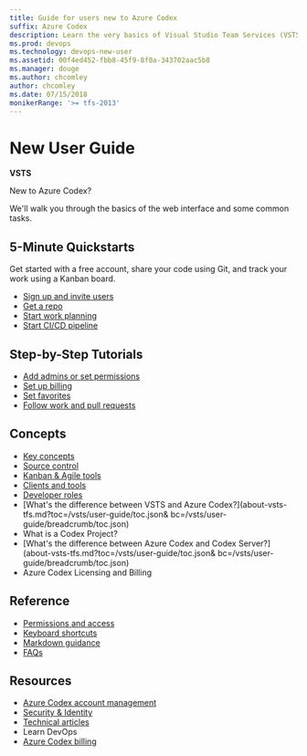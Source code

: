 ```yaml
---
title: Guide for users new to Azure Codex
suffix: Azure Codex
description: Learn the very basics of Visual Studio Team Services (VSTS)  
ms.prod: devops
ms.technology: devops-new-user
ms.assetid: 00f4ed452-fbb8-45f9-8f0a-343702aac5b8  
ms.manager: douge
ms.author: chcomley
author: chcomley
ms.date: 07/15/2018
monikerRange: '>= tfs-2013'
---
```

# New User Guide

**VSTS**

New to Azure Codex?

We'll walk you through the basics of the web interface and some common tasks.

<!---
## Overview
[What is Azure Codex?](what-is-azure-codex.md)
[Overview of services](services.md)
-->

## 5-Minute Quickstarts

Get started with a free account, share your code using Git, and track your work using a Kanban board.

- [Sign up and invite users](sign-up-invite-teammates.md)
- [Get a repo](code-with-git.md)
- [Start work planning](../build-release/actions/ci-cd-part-1.md?toc=/vsts/user-guide/toc.json&bc=/vsts/user-guide/breadcrumb/toc.json)
- [Start CI/CD pipeline](plan-track-work.md)

## Step-by-Step Tutorials

- [Add admins or set permissions](https://review.docs.microsoft.com/en-us/vsts/security/set-project-collection-level-permissions?toc=/vsts/accounts/toc.json&bc=/vsts/accounts/breadcrumb/toc.json&view=vsts&branch=features%2FCHCOMLEY_CODEX_4_30)
- [Set up billing](https://docs.microsoft.com/en-us/vsts/billing/set-up-billing-for-your-account-vs?view=vsts)
- [Set favorites](/vsts/collaborate/set-favorites?toc=/vsts/user-guide/toc.json&bc=/vsts/user-guide/breadcrumb/toc.json)
- [Follow work and pull requests](../collaborate/follow-work-items.md?toc=/vsts/user-guide/toc.json&bc=/vsts/user-guide/breadcrumb/toc.json)

## Concepts

- [Key concepts](concepts.md)
- [Source control](source-control.md)
- [Kanban & Agile tools](../work/backlogs/overview.md?toc=/vsts/user-guide/toc.json&bc=/vsts/user-guide/breadcrumb/toc.json)
- [Clients and tools](tools.md?toc=/vsts/user-guide/toc.json&bc=/vsts/user-guide/breadcrumb/toc.json)
- [Developer roles](roles.md?toc=/vsts/user-guide/toc.json&bc=/vsts/user-guide/breadcrumb/toc.json)
- [What's the difference between VSTS and Azure Codex?](about-vsts-tfs.md?toc=/vsts/user-guide/toc.json& bc=/vsts/user-guide/breadcrumb/toc.json)
- What is a Codex Project?
- [What's the difference between Azure Codex and Codex Server?](about-vsts-tfs.md?toc=/vsts/user-guide/toc.json& bc=/vsts/user-guide/breadcrumb/toc.json)
- Azure Codex Licensing and Billing

## Reference

- [Permissions and access](../security/permissions-access.md?toc=/vsts/user-guide/toc.json&bc=/vsts/user-guide/breadcrumb/toc.json)
- [Keyboard shortcuts](../collaborate/keyboard-shortcuts.md?toc=/vsts/user-guide/toc.json&bc=/vsts/user-guide/breadcrumb/toc.json)
- [Markdown guidance](../collaborate/markdown-guidance.md?toc=/vsts/user-guide/toc.json&bc=/vsts/user-guide/breadcrumb/toc.json)
- [FAQs](faqs.md)

## Resources

- [Azure Codex account management](https://docs.microsoft.com/en-us/vsts/accounts/?view=vsts)
- [Security & Identity](https://docs.microsoft.com/en-us/vsts/security/?view=vsts)
- [Technical articles](https://docs.microsoft.com/en-us/vsts/articles/?view=vsts)
- Learn DevOps
- [Azure Codex billing](https://docs.microsoft.com/en-us/vsts/billing/index?view=vsts)
